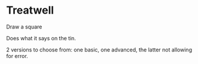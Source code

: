 # Treatwell
Draw a square

Does what it says on the tin.

2 versions to choose from: one basic, one advanced, the latter not allowing for error.
